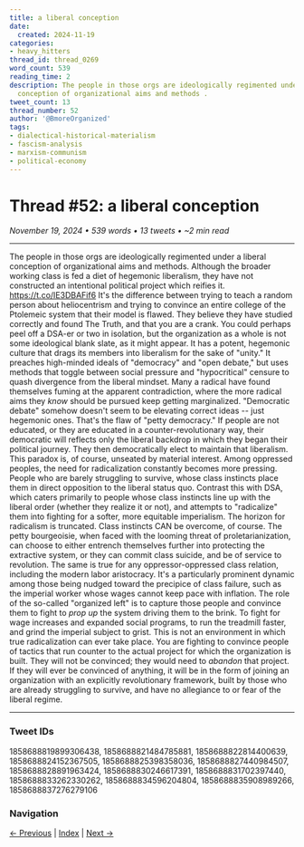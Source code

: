 ```yaml
---
title: a liberal conception
date:
  created: 2024-11-19
categories:
- heavy_hitters
thread_id: thread_0269
word_count: 539
reading_time: 2
description: The people in those orgs are ideologically regimented under a liberal
  conception of organizational aims and methods .
tweet_count: 13
thread_number: 52
author: '@BmoreOrganized'
tags:
- dialectical-historical-materialism
- fascism-analysis
- marxism-communism
- political-economy
---
```

# Thread #52: a liberal conception

*November 19, 2024 • 539 words • 13 tweets • ~2 min read*

---

The people in those orgs are ideologically regimented under a liberal conception of organizational aims and methods. Although the broader working class is fed a diet of hegemonic liberalism, they have not constructed an intentional political project which reifies it. https://t.co/IE3DBAFif6 It's the difference between trying to teach a random person about heliocentrism and trying to convince an entire college of the Ptolemeic system that their model is flawed. They believe they have studied correctly and found The Truth, and that you are a crank. You could perhaps peel off a DSA-er or two in isolation, but the organization as a whole is not some ideological blank slate, as it might appear. It has a potent, hegemonic culture that drags its members into liberalism for the sake of "unity." It preaches high-minded ideals of "democracy" and "open debate," but uses methods that toggle between social pressure and "hypocritical" censure to quash divergence from the liberal mindset. Many a radical have found themselves fuming at the apparent contradiction, where the more radical aims they *know* should be pursued keep getting marginalized. "Democratic debate" somehow doesn't seem to be elevating correct ideas -- just hegemonic ones. That's the flaw of "petty democracy." If people are not educated, or they are educated in a counter-revolutionary way, their democratic will reflects only the liberal backdrop in which they began their political journey. They then democratically elect to maintain that liberalism. This paradox is, of course, unseated by material interest. Among oppressed peoples, the need for radicalization constantly becomes more pressing. People who are barely struggling to survive, whose class instincts place them in direct opposition to the liberal status quo. Contrast this with DSA, which caters primarily to people whose class instincts line up with the liberal order (whether they realize it or not), and attempts to "radicalize" them into fighting for a softer, more equitable imperialism. The horizon for radicalism is truncated. Class instincts CAN be overcome, of course. The petty bourgeoisie, when faced with the looming threat of proletarianization, can choose to either entrench themselves further into protecting the extractive system, or they can commit class suicide, and be of service to revolution. The same is true for any oppressor-oppressed class relation, including the modern labor aristocracy. It's a particularly prominent dynamic among those being nudged toward the precipice of class failure, such as the imperial worker whose wages cannot keep pace with inflation. The role of the so-called "organized left" is to capture those people and convince them to fight to *prop up* the system driving them to the brink. To fight for wage increases and expanded social programs, to run the treadmill faster, and grind the imperial subject to grist. This is not an environment in which true radicalization can ever take place. You are fighting to convince people of tactics that run counter to the actual project for which the organization is built. They will not be convinced; they would need to *abandon* that project. If they will ever be convinced of anything, it will be in the form of joining an organization with an explicitly revolutionary framework, built by those who are already struggling to survive, and have no allegiance to or fear of the liberal regime.

---

### Tweet IDs
1858688819899306438, 1858688821484785881, 1858688822814400639, 1858688824152367505, 1858688825398358036, 1858688827440984507, 1858688828891963424, 1858688830246617391, 1858688831702397440, 1858688833262330262, 1858688834596204804, 1858688835908989266, 1858688837276279106

### Navigation
[← Previous](051-*.md) | [Index](index.md) | [Next →](053-*.md)